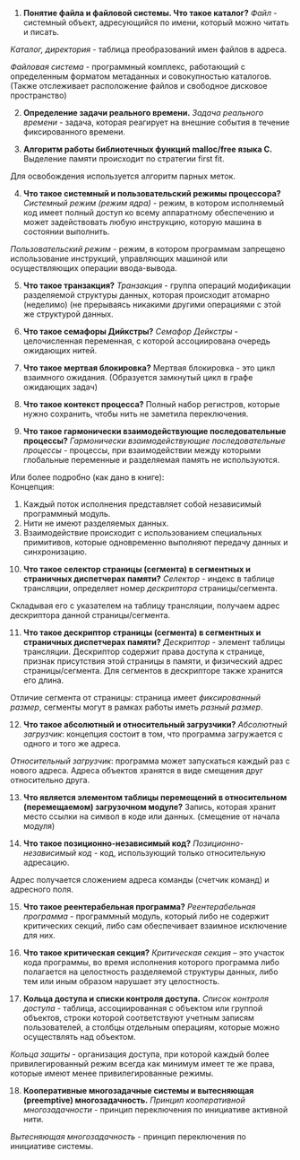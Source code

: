 1. **Понятие файла и файловой системы. Что такое каталог?**
_Файл_ - системный объект, адресующийся по имени, который можно читать и писать.

_Каталог, директория_ - таблица преобразований имен файлов в адреса.

_Файловая система_ - программный комплекс, работающий с определенным форматом метаданных и совокупностью каталогов. (Также отслеживает расположение файлов и свободное дисковое пространство)


2. **Определение задачи реального времени.**
_Задача реального времени_ - задача, которая реагирует на внешние события в течение фиксированного времени.


3. **Алгоритм работы библиотечных функций malloc/free языка C.**
Выделение памяти происходит по стратегии first fit.

Для освобождения используется алгоритм парных меток.


4. **Что такое системный и пользовательский режимы процессора?**
_Системный режим (режим ядра)_ - режим, в котором исполняемый код имеет полный доступ ко всему аппаратному обеспечению и может задействовать любую инструкцию, которую машина в состоянии выполнить.

_Пользовательский режим_ - режим, в котором программам запрещено использование инструкций, управляющих машиной или осуществляющих операции ввода-вывода.


5. **Что такое транзакция?**
_Транзакция_ - группа операций модификации разделяемой структуры данных, которая происходит атомарно (неделимо) (не прерываясь никакими другими операциями с этой же структурой данных.


6. **Что такое семафоры Дийкстры?**
_Семафор Дейкстры_ - целочисленная переменная, с которой ассоциирована очередь ожидающих нитей.  


7. **Что такое мертвая блокировка?**
Мертвая блокировка - это цикл взаимного ожидания. (Образуется замкнутый цикл в графе ожидающих задач)


8. **Что такое контекст процесса?**
Полный набор регистров, которые нужно сохранить, чтобы нить не заметила переключения.


9. **Что такое гармонически взаимодействующие последовательные процессы?**
_Гармонически взаимодействующие последовательные процессы_ - процессы, при взаимодействии между которыми глобальные переменные и разделяемая память не используются.

Или более подробно (как дано в книге):  
Концепция:  
1) Каждый поток исполнения представляет собой независимый программный модуль.  
2) Нити не имеют разделяемых данных.  
3) Взаимодействие происходит с использованием специальных примитивов, которые одновременно выполняют передачу данных и синхронизацию.  


10. **Что такое селектор страницы (сегмента) в сегментных и страничных диспетчерах памяти?**
_Селектор_ - индекс в таблице трансляции, определяет номер _дескриптора_ страницы/сегмента.

Складывая его с указателем на таблицу трансляции, получаем адрес дескриптора данной страницы/сегмента.


11. **Что такое дескриптор страницы (сегмента) в сегментных и страничных диспетчерах памяти?**
_Дескриптор_ - элемент таблицы трансляции. Дескриптор содержит права доступа к странице, признак присутствия этой страницы в памяти, и физический адрес страницы/сегмента. Для сегментов в дескрипторе также хранится его длина.

Отличие сегмента от страницы: страница имеет _фиксированный размер_, сегменты могут в рамках работы иметь _разный размер_. 


12. **Что такое абсолютный и относительный загрузчики?**
_Абсолютный загрузчик_: концепция состоит в том, что программа загружается с одного и того же адреса.  

_Относительный загрузчик_: программа может запускаться каждый раз с нового адреса. Адреса объектов хранятся в виде смещения друг относительно друга.


13. **Что является элементом таблицы перемещений в относительном (перемещаемом) загрузочном модуле?**
Запись, которая хранит место ссылки на символ в коде или данных. (смещение от начала модуля)


14. **Что такое позиционно-независимый код?**
_Позиционно-независимый код_ - код, использующий только относительную адресацию.

Адрес получается сложением адреса команды (счетчик команд) и адресного поля.


15. **Что такое реентерабельная программа?**
_Реентерабельная программа_ - программный модуль, который либо не содержит критических секций, либо сам обеспечивает взаимное исключение для них.


16. **Что такое критическая секция?**
_Критическая секция_ – это участок кода программы, во время исполнения которого программа либо полагается на целостность разделяемой структуры данных, либо тем или иным образом нарушает эту целостность.


17. **Кольца доступа и списки контроля доступа.**
_Список контроля доступа_ - таблица, ассоциированная с объектом или группой объектов, строки которой соответствуют учетным записям пользователей, а столбцы отдельным операциям, которые можно осуществлять над объектом.

_Кольца защиты_ - организация доступа, при которой каждый более привилегированный режим всегда как минимум имеет те же права, которые имеют менее привилегированные режимы.


18. **Кооперативные многозадачные системы и вытесняющая (preemptive) многозадачность.**
_Принцип кооперативной многозадачности_ - принцип переключения по инициативе активной нити.

_Вытесняющая многозадачность_ - принцип переключения по инициативе системы.